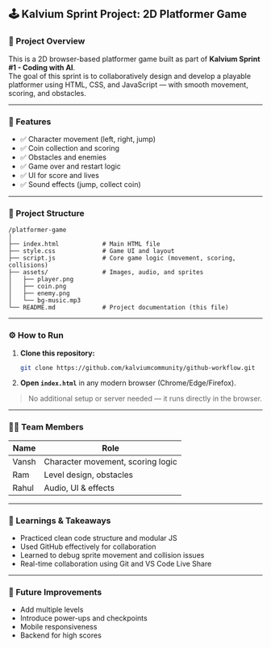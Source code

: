 ## 🕹️ Kalvium Sprint Project: 2D Platformer Game

### 🚀 Project Overview

This is a 2D browser-based platformer game built as part of **Kalvium Sprint #1 - Coding with AI**.  
The goal of this sprint is to collaboratively design and develop a playable platformer using HTML, CSS, and JavaScript — with smooth movement, scoring, and obstacles.

---

### 🎯 Features

- ✅ Character movement (left, right, jump)
- ✅ Coin collection and scoring
- ✅ Obstacles and enemies
- ✅ Game over and restart logic
- ✅ UI for score and lives
- ✅ Sound effects (jump, collect coin)

---

### 📁 Project Structure

```
/platformer-game
│
├── index.html            # Main HTML file
├── style.css             # Game UI and layout
├── script.js             # Core game logic (movement, scoring, collisions)
├── assets/               # Images, audio, and sprites
│   ├── player.png
│   ├── coin.png
│   ├── enemy.png
│   └── bg-music.mp3
└── README.md             # Project documentation (this file)
```

---

### ⚙️ How to Run

1. **Clone this repository:**
   ```bash
   git clone https://github.com/kalviumcommunity/github-workflow.git
   ```
2. **Open `index.html`** in any modern browser (Chrome/Edge/Firefox).

> No additional setup or server needed — it runs directly in the browser.

---

### 👨‍💻 Team Members

| Name     | Role                         |
|----------|------------------------------|
| Vansh    | Character movement, scoring logic |
| Ram      | Level design, obstacles      |
| Rahul    | Audio, UI & effects          |

---

### 🧐 Learnings & Takeaways

- Practiced clean code structure and modular JS
- Used GitHub effectively for collaboration
- Learned to debug sprite movement and collision issues
- Real-time collaboration using Git and VS Code Live Share

---

### 📌 Future Improvements

- Add multiple levels
- Introduce power-ups and checkpoints
- Mobile responsiveness
- Backend for high scores